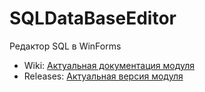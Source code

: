 # SQLDataBaseEditor

Редактор SQL в WinForms

- Wiki: [Актуальная документация модуля](../../wiki)
- Releases: [Актуальная версия модуля](../../releases)
